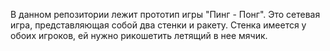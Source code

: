 В данном репозитории лежит прототип игры "Пинг - Понг". Это сетевая игра, представляющая собой два стенки и ракету. Стенка имеется у обоих игроков, ей нужно рикошетить летящий в нее мячик.
